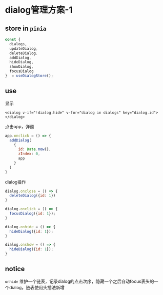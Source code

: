 # dialog管理方案-1

## store in `pinia`
```javascript
const { 
  dialogs,
  updateDialog, 
  deleteDialog, 
  addDialog, 
  hideDialog, 
  showDialog,
  focusDialog
}  = useDialogStore();

```
## use

显示
```vue
<dialog v-if="!dialog.hide" v-for="dialog in dialogs" key="dialog.id"></dialog>
```
点击app，弹窗
```javascript
app.onclick = () => {
  addDialog(
    {
      id: Date.now(),
      zIndex: 0,
      app
    }
  )
}
```

dialog操作
```javascript
dialog.onclose = () => {
  deleteDialog({id: 1})
}

dialog.onclick = () => {
  focusDialog({id: 1});
}

dialog.onhide = () => {
  hideDialog({id: 1});
}

dialog.onshow = () => {
  hideDialog({id: 1});
}

```

## notice
`onhide`
维护一个链表，记录dialog的点击次序，隐藏一个之后自动focus表头的一个dialog，链表使用头插法新增